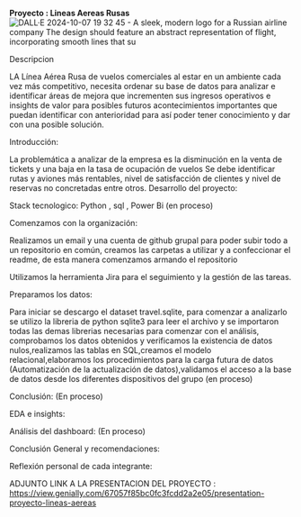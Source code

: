 **Proyecto : Lineas Aereas Rusas**
![DALL·E 2024-10-07 19 32 45 - A sleek, modern logo for a Russian airline company  The design should feature an abstract representation of flight, incorporating smooth lines that su](https://github.com/user-attachments/assets/77e64efc-6e12-4667-9e02-5f7b33c8dd59)

Descripcion 

LA Línea Aérea Rusa de vuelos comerciales al estar en un ambiente cada vez más competitivo, necesita ordenar su base de datos para analizar e identificar áreas de mejora que incrementen sus ingresos operativos e insights de valor para posibles futuros acontecimientos importantes que puedan identificar con anterioridad para así poder tener conocimiento y dar con una posible solución.

Introducción:

La problemática a analizar de la empresa es la disminución en la venta de tickets y una baja en la tasa de ocupación de vuelos
Se debe identificar rutas y aviones más rentables, nivel de satisfacción de clientes y nivel de reservas no concretadas entre otros.
Desarrollo del proyecto:

Stack tecnologico:
Python , sql , Power Bi (en proceso)

Comenzamos con la organización:

Realizamos un email y una cuenta de github grupal para poder subir todo a un repositorio en común, creamos las carpetas a utilizar y a confeccionar el readme, de esta manera comenzamos armando el repositorio 

Utilizamos  la herramienta Jira para el seguimiento y la gestión de las tareas.

Preparamos los datos:

Para iniciar se descargo el dataset travel.sqlite, para comenzar a analizarlo se utilizo la libreria de python sqlite3 para leer el archivo  y se importaron todas las demas librerias necesarias para comenzar con el análisis, comprobamos los datos obtenidos y verificamos la existencia de datos nulos,realizamos las tablas en SQL,creamos el modelo relacional,elaboramos los procedimientos para la carga futura de datos (Automatización de la actualización de datos),validamos el acceso a la base de datos desde los diferentes dispositivos del grupo
(en proceso)

Conclusión:
(En proceso)

EDA e insights:

Análisis del dashboard:
(En proceso)

Conclusión General y recomendaciones:

Reflexión personal de cada integrante:

ADJUNTO LINK A LA PRESENTACION DEL PROYECTO :
https://view.genially.com/67057f85bc0fc3fcdd2a2e05/presentation-proyecto-lineas-aereas

